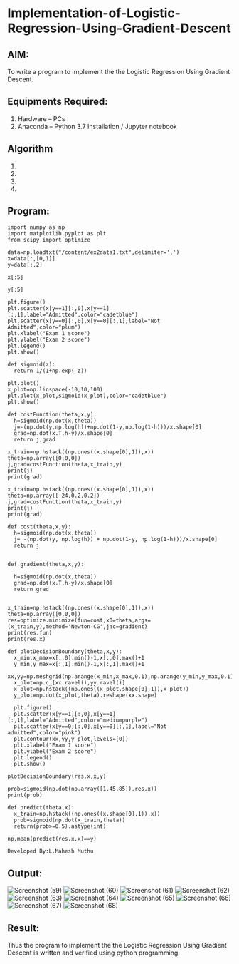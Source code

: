 # Implementation-of-Logistic-Regression-Using-Gradient-Descent

## AIM:
To write a program to implement the the Logistic Regression Using Gradient Descent.

## Equipments Required:
1. Hardware – PCs
2. Anaconda – Python 3.7 Installation / Jupyter notebook

## Algorithm
1. 
2. 
3. 
4. 

## Program:
```
import numpy as np
import matplotlib.pyplot as plt
from scipy import optimize

data=np.loadtxt("/content/ex2data1.txt",delimiter=',')
x=data[:,[0,1]]
y=data[:,2]

x[:5]

y[:5]

plt.figure()
plt.scatter(x[y==1][:,0],x[y==1][:,1],label="Admitted",color="cadetblue")
plt.scatter(x[y==0][:,0],x[y==0][:,1],label="Not Admitted",color="plum")
plt.xlabel("Exam 1 score")
plt.ylabel("Exam 2 score")
plt.legend()
plt.show()

def sigmoid(z):
  return 1/(1+np.exp(-z))

plt.plot()
x_plot=np.linspace(-10,10,100)
plt.plot(x_plot,sigmoid(x_plot),color="cadetblue")
plt.show()

def costFunction(theta,x,y):
  h=sigmoid(np.dot(x,theta))
  j=-(np.dot(y,np.log(h))+np.dot(1-y,np.log(1-h)))/x.shape[0]
  grad=np.dot(x.T,h-y)/x.shape[0]
  return j,grad

x_train=np.hstack((np.ones((x.shape[0],1)),x))
theta=np.array([0,0,0])
j,grad=costFunction(theta,x_train,y)
print(j)
print(grad)

x_train=np.hstack((np.ones((x.shape[0],1)),x))
theta=np.array([-24,0.2,0.2])
j,grad=costFunction(theta,x_train,y)
print(j)
print(grad)

def cost(theta,x,y):
  h=sigmoid(np.dot(x,theta))
  j= -(np.dot(y, np.log(h)) + np.dot(1-y, np.log(1-h)))/x.shape[0]
  return j


def gradient(theta,x,y):

  h=sigmoid(np.dot(x,theta))
  grad=np.dot(x.T,h-y)/x.shape[0]
  return grad


x_train=np.hstack((np.ones((x.shape[0],1)),x))
theta=np.array([0,0,0])
res=optimize.minimize(fun=cost,x0=theta,args=(x_train,y),method='Newton-CG',jac=gradient)
print(res.fun)
print(res.x)

def plotDecisionBoundary(theta,x,y):
  x_min,x_max=x[:,0].min()-1,x[:,0].max()+1
  y_min,y_max=x[:,1].min()-1,x[:,1].max()+1
  xx,yy=np.meshgrid(np.arange(x_min,x_max,0.1),np.arange(y_min,y_max,0.1))
  x_plot=np.c_[xx.ravel(),yy.ravel()]
  x_plot=np.hstack((np.ones((x_plot.shape[0],1)),x_plot))
  y_plot=np.dot(x_plot,theta).reshape(xx.shape)

  plt.figure()
  plt.scatter(x[y==1][:,0],x[y==1][:,1],label="Admitted",color="mediumpurple")
  plt.scatter(x[y==0][:,0],x[y==0][:,1],label="Not admitted",color="pink")
  plt.contour(xx,yy,y_plot,levels=[0])
  plt.xlabel("Exam 1 score")
  plt.ylabel("Exam 2 score")
  plt.legend()
  plt.show()

plotDecisionBoundary(res.x,x,y)

prob=sigmoid(np.dot(np.array([1,45,85]),res.x))
print(prob)

def predict(theta,x):
  x_train=np.hstack((np.ones((x.shape[0],1)),x))
  prob=sigmoid(np.dot(x_train,theta))
  return(prob>=0.5).astype(int)

np.mean(predict(res.x,x)==y)

Developed By:L.Mahesh Muthu

```

## Output:
![Screenshot (59)](https://github.com/MaheshMuthuL/-Implementation-of-Logistic-Regression-Using-Gradient-Descent/assets/135570619/914d94f2-effb-4172-bf91-d3881be0129c)
![Screenshot (60)](https://github.com/MaheshMuthuL/-Implementation-of-Logistic-Regression-Using-Gradient-Descent/assets/135570619/4c3a74a6-05e4-4c29-82bf-b3f5fd515c01)
![Screenshot (61)](https://github.com/MaheshMuthuL/-Implementation-of-Logistic-Regression-Using-Gradient-Descent/assets/135570619/0d784217-b371-43c9-8359-05956190c002)
![Screenshot (62)](https://github.com/MaheshMuthuL/-Implementation-of-Logistic-Regression-Using-Gradient-Descent/assets/135570619/dcf2473b-962f-44fb-bf1c-4541230186de)
![Screenshot (63)](https://github.com/MaheshMuthuL/-Implementation-of-Logistic-Regression-Using-Gradient-Descent/assets/135570619/a72cadd7-50ca-4355-8dcd-85d74038fa49)
![Screenshot (64)](https://github.com/MaheshMuthuL/-Implementation-of-Logistic-Regression-Using-Gradient-Descent/assets/135570619/86158786-18da-4d81-8b8e-12f859b7a116)
![Screenshot (65)](https://github.com/MaheshMuthuL/-Implementation-of-Logistic-Regression-Using-Gradient-Descent/assets/135570619/00f12e94-2fd7-49e2-bfb7-d121521f4c3e)
![Screenshot (66)](https://github.com/MaheshMuthuL/-Implementation-of-Logistic-Regression-Using-Gradient-Descent/assets/135570619/c5b2fe28-701b-44fc-a953-f1fa5e6723c5)
![Screenshot (67)](https://github.com/MaheshMuthuL/-Implementation-of-Logistic-Regression-Using-Gradient-Descent/assets/135570619/dd605d25-c387-4606-990f-88968dba59b7)
![Screenshot (68)](https://github.com/MaheshMuthuL/-Implementation-of-Logistic-Regression-Using-Gradient-Descent/assets/135570619/c78afc2e-f098-4e59-b95a-8dd0a776a3bc)



## Result:
Thus the program to implement the the Logistic Regression Using Gradient Descent is written and verified using python programming.

